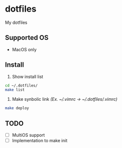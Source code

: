 # dotfiles

 My dotfiles

## Supported OS

* MacOS only

## Install

1. Show install list

```sh
cd ~/.dotfiles/
make list
```

1. Make synbolic link  _(Ex. ~/.vimrc -> ~/.dotfiles/.vimrc)_

```sh
make deploy
```

## TODO

* [ ] MultiOS support
* [ ] Implementation to make init
